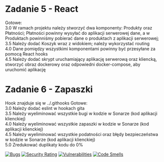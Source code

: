 # Zadanie 5 - React

Gotowe:\
3.0 W ramach projektu należy stworzyć dwa komponenty: Produkty oraz
Płatności; Płatności powinny wysyłać do aplikacji serwerowej dane, a w
Produktach powinniśmy pobierać dane o produktach z aplikacji
serwerowej;\
3.5 Należy dodać Koszyk wraz z widokiem; należy wykorzystać routing\
4.0 Dane pomiędzy wszystkimi komponentami powinny być przesyłane za
pomocą React hooks\
4.5 Należy dodać skrypt uruchamiający aplikację serwerową oraz
kliencką, stworzyć obraz dockerowy oraz odpowiedni docker-compose, aby
uruchomić aplikację

# Zadanie 6 - Zapaszki
Hook znajduje się w ../.githooks
Gotowe:\
3.0 Należy dodać eslint w hookach gita\
3.5 Należy wyeliminować wszystkie bugi w kodzie w Sonarze (kod
aplikacji klienckiej)\
4.0 Należy wyeliminować wszystkie zapaszki w kodzie w Sonarze (kod
aplikacji klienckiej)\
4.5 Należy wyeliminować wszystkie podatności oraz błędy bezpieczeństwa
w kodzie w Sonarze (kod aplikacji klienckiej)\
5.0 Zredukować duplikaty kodu do 0%

[![Bugs](https://sonarcloud.io/api/project_badges/measure?project=miccu64_projektowanie_obiektowe&metric=bugs)](https://sonarcloud.io/summary/new_code?id=miccu64_projektowanie_obiektowe)
[![Security Rating](https://sonarcloud.io/api/project_badges/measure?project=miccu64_projektowanie_obiektowe&metric=security_rating)](https://sonarcloud.io/summary/new_code?id=miccu64_projektowanie_obiektowe)
[![Vulnerabilities](https://sonarcloud.io/api/project_badges/measure?project=miccu64_projektowanie_obiektowe&metric=vulnerabilities)](https://sonarcloud.io/summary/new_code?id=miccu64_projektowanie_obiektowe)
[![Code Smells](https://sonarcloud.io/api/project_badges/measure?project=miccu64_projektowanie_obiektowe&metric=code_smells)](https://sonarcloud.io/summary/new_code?id=miccu64_projektowanie_obiektowe)